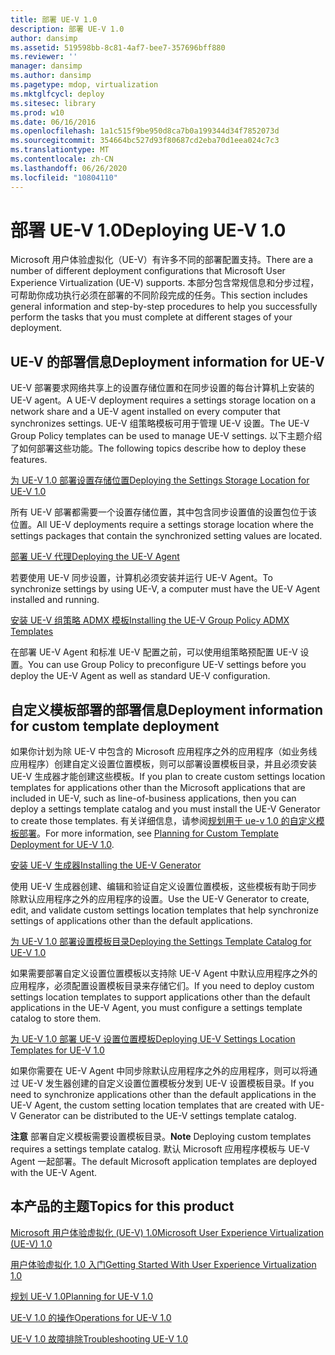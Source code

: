 ```yaml
---
title: 部署 UE-V 1.0
description: 部署 UE-V 1.0
author: dansimp
ms.assetid: 519598bb-8c81-4af7-bee7-357696bff880
ms.reviewer: ''
manager: dansimp
ms.author: dansimp
ms.pagetype: mdop, virtualization
ms.mktglfcycl: deploy
ms.sitesec: library
ms.prod: w10
ms.date: 06/16/2016
ms.openlocfilehash: 1a1c515f9be950d8ca7b0a199344d34f7852073d
ms.sourcegitcommit: 354664bc527d93f80687cd2eba70d1eea024c7c3
ms.translationtype: MT
ms.contentlocale: zh-CN
ms.lasthandoff: 06/26/2020
ms.locfileid: "10804110"
---
```

# <span data-ttu-id="b1add-103">部署 UE-V 1.0</span><span class="sxs-lookup"><span data-stu-id="b1add-103">Deploying UE-V 1.0</span></span>


<span data-ttu-id="b1add-104">Microsoft 用户体验虚拟化（UE-V）有许多不同的部署配置支持。</span><span class="sxs-lookup"><span data-stu-id="b1add-104">There are a number of different deployment configurations that Microsoft User Experience Virtualization (UE-V) supports.</span></span> <span data-ttu-id="b1add-105">本部分包含常规信息和分步过程，可帮助你成功执行必须在部署的不同阶段完成的任务。</span><span class="sxs-lookup"><span data-stu-id="b1add-105">This section includes general information and step-by-step procedures to help you successfully perform the tasks that you must complete at different stages of your deployment.</span></span>

## <span data-ttu-id="b1add-106">UE-V 的部署信息</span><span class="sxs-lookup"><span data-stu-id="b1add-106">Deployment information for UE-V</span></span>


<span data-ttu-id="b1add-107">UE-V 部署要求网络共享上的设置存储位置和在同步设置的每台计算机上安装的 UE-V agent。</span><span class="sxs-lookup"><span data-stu-id="b1add-107">A UE-V deployment requires a settings storage location on a network share and a UE-V agent installed on every computer that synchronizes settings.</span></span> <span data-ttu-id="b1add-108">UE-V 组策略模板可用于管理 UE-V 设置。</span><span class="sxs-lookup"><span data-stu-id="b1add-108">The UE-V Group Policy templates can be used to manage UE-V settings.</span></span> <span data-ttu-id="b1add-109">以下主题介绍了如何部署这些功能。</span><span class="sxs-lookup"><span data-stu-id="b1add-109">The following topics describe how to deploy these features.</span></span>

[<span data-ttu-id="b1add-110">为 UE-V 1.0 部署设置存储位置</span><span class="sxs-lookup"><span data-stu-id="b1add-110">Deploying the Settings Storage Location for UE-V 1.0</span></span>](deploying-the-settings-storage-location-for-ue-v-10.md)

<span data-ttu-id="b1add-111">所有 UE-V 部署都需要一个设置存储位置，其中包含同步设置值的设置包位于该位置。</span><span class="sxs-lookup"><span data-stu-id="b1add-111">All UE-V deployments require a settings storage location where the settings packages that contain the synchronized setting values are located.</span></span>

[<span data-ttu-id="b1add-112">部署 UE-V 代理</span><span class="sxs-lookup"><span data-stu-id="b1add-112">Deploying the UE-V Agent</span></span>](deploying-the-ue-v-agent.md)

<span data-ttu-id="b1add-113">若要使用 UE-V 同步设置，计算机必须安装并运行 UE-V Agent。</span><span class="sxs-lookup"><span data-stu-id="b1add-113">To synchronize settings by using UE-V, a computer must have the UE-V Agent installed and running.</span></span>

[<span data-ttu-id="b1add-114">安装 UE-V 组策略 ADMX 模板</span><span class="sxs-lookup"><span data-stu-id="b1add-114">Installing the UE-V Group Policy ADMX Templates</span></span>](installing-the-ue-v-group-policy-admx-templates.md)

<span data-ttu-id="b1add-115">在部署 UE-V Agent 和标准 UE-V 配置之前，可以使用组策略预配置 UE-V 设置。</span><span class="sxs-lookup"><span data-stu-id="b1add-115">You can use Group Policy to preconfigure UE-V settings before you deploy the UE-V Agent as well as standard UE-V configuration.</span></span>

## <span data-ttu-id="b1add-116">自定义模板部署的部署信息</span><span class="sxs-lookup"><span data-stu-id="b1add-116">Deployment information for custom template deployment</span></span>


<span data-ttu-id="b1add-117">如果你计划为除 UE-V 中包含的 Microsoft 应用程序之外的应用程序（如业务线应用程序）创建自定义设置位置模板，则可以部署设置模板目录，并且必须安装 UE-V 生成器才能创建这些模板。</span><span class="sxs-lookup"><span data-stu-id="b1add-117">If you plan to create custom settings location templates for applications other than the Microsoft applications that are included in UE-V, such as line-of-business applications, then you can deploy a settings template catalog and you must install the UE-V Generator to create those templates.</span></span> <span data-ttu-id="b1add-118">有关详细信息，请参阅[规划用于 ue-v 1.0 的自定义模板部署](planning-for-custom-template-deployment-for-ue-v-10.md)。</span><span class="sxs-lookup"><span data-stu-id="b1add-118">For more information, see [Planning for Custom Template Deployment for UE-V 1.0](planning-for-custom-template-deployment-for-ue-v-10.md).</span></span>

[<span data-ttu-id="b1add-119">安装 UE-V 生成器</span><span class="sxs-lookup"><span data-stu-id="b1add-119">Installing the UE-V Generator</span></span>](installing-the-ue-v-generator.md)

<span data-ttu-id="b1add-120">使用 UE-V 生成器创建、编辑和验证自定义设置位置模板，这些模板有助于同步除默认应用程序之外的应用程序的设置。</span><span class="sxs-lookup"><span data-stu-id="b1add-120">Use the UE-V Generator to create, edit, and validate custom settings location templates that help synchronize settings of applications other than the default applications.</span></span>

[<span data-ttu-id="b1add-121">为 UE-V 1.0 部署设置模板目录</span><span class="sxs-lookup"><span data-stu-id="b1add-121">Deploying the Settings Template Catalog for UE-V 1.0</span></span>](deploying-the-settings-template-catalog-for-ue-v-10.md)

<span data-ttu-id="b1add-122">如果需要部署自定义设置位置模板以支持除 UE-V Agent 中默认应用程序之外的应用程序，必须配置设置模板目录来存储它们。</span><span class="sxs-lookup"><span data-stu-id="b1add-122">If you need to deploy custom settings location templates to support applications other than the default applications in the UE-V Agent, you must configure a settings template catalog to store them.</span></span>

[<span data-ttu-id="b1add-123">为 UE-V 1.0 部署 UE-V 设置位置模板</span><span class="sxs-lookup"><span data-stu-id="b1add-123">Deploying UE-V Settings Location Templates for UE-V 1.0</span></span>](deploying-ue-v-settings-location-templates-for-ue-v-10.md)

<span data-ttu-id="b1add-124">如果你需要在 UE-V Agent 中同步除默认应用程序之外的应用程序，则可以将通过 UE-V 发生器创建的自定义设置位置模板分发到 UE-V 设置模板目录。</span><span class="sxs-lookup"><span data-stu-id="b1add-124">If you need to synchronize applications other than the default applications in the UE-V Agent, the custom setting location templates that are created with UE-V Generator can be distributed to the UE-V settings template catalog.</span></span>

<span data-ttu-id="b1add-125">**注意** 部署自定义模板需要设置模板目录。</span><span class="sxs-lookup"><span data-stu-id="b1add-125">**Note** Deploying custom templates requires a settings template catalog.</span></span> <span data-ttu-id="b1add-126">默认 Microsoft 应用程序模板与 UE-V Agent 一起部署。</span><span class="sxs-lookup"><span data-stu-id="b1add-126">The default Microsoft application templates are deployed with the UE-V Agent.</span></span>

 

## <span data-ttu-id="b1add-127">本产品的主题</span><span class="sxs-lookup"><span data-stu-id="b1add-127">Topics for this product</span></span>


[<span data-ttu-id="b1add-128">Microsoft 用户体验虚拟化 (UE-V) 1.0</span><span class="sxs-lookup"><span data-stu-id="b1add-128">Microsoft User Experience Virtualization (UE-V) 1.0</span></span>](index.md)

[<span data-ttu-id="b1add-129">用户体验虚拟化 1.0 入门</span><span class="sxs-lookup"><span data-stu-id="b1add-129">Getting Started With User Experience Virtualization 1.0</span></span>](getting-started-with-user-experience-virtualization-10.md)

[<span data-ttu-id="b1add-130">规划 UE-V 1.0</span><span class="sxs-lookup"><span data-stu-id="b1add-130">Planning for UE-V 1.0</span></span>](planning-for-ue-v-10.md)

[<span data-ttu-id="b1add-131">UE-V 1.0 的操作</span><span class="sxs-lookup"><span data-stu-id="b1add-131">Operations for UE-V 1.0</span></span>](operations-for-ue-v-10.md)

[<span data-ttu-id="b1add-132">UE-V 1.0 故障排除</span><span class="sxs-lookup"><span data-stu-id="b1add-132">Troubleshooting UE-V 1.0</span></span>](troubleshooting-ue-v-10.md)

 

 





